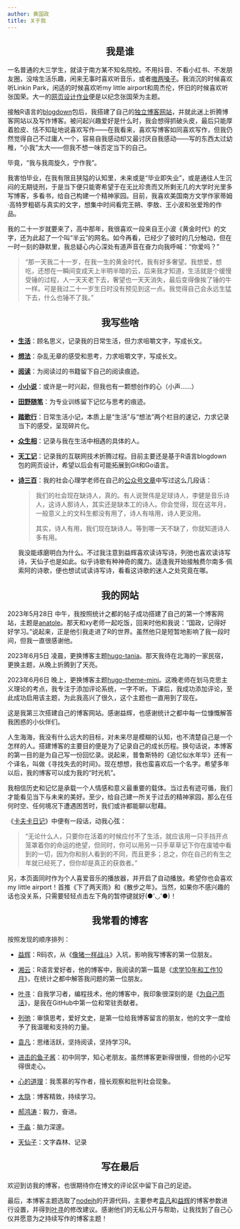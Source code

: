 ```yaml
---
author: 黄国政
title: 关于我
---
```


<style>
h2 {
  text-align: center;
  font-weight: bold;
}
</style>

## 我是谁

一名普通的大三学生，就读于南方某不知名院校。不用抖音、不看小红书、不发朋友圈，没啥生活乐趣，闲来无事时喜欢听音乐，或者[嗷两嗓子](https://guozheng.rbind.io/music/)。我消沉的时候喜欢听Linkin Park，闲适的时候喜欢听my little airport和周杰伦，怀旧的时候喜欢听张国荣。大一的[网页设计作业](https://Leslie-Cheung.netlify.app)便是以纪念张国荣为主题。

接触R语言的[blogdown](https://github.com/rstudio/blogdown)包后，我搭建了自己的[独立博客网站](https://guozheng.rbind.io)，并就此迷上折腾博客网站以及写作博客。被问起兴趣爱好是什么时，我会想得抓破头皮，最后只能厚着脸皮、恬不知耻地说喜欢写作——在我看来，喜欢写博客如同喜欢写作，但我仍然觉得自己不过庸人一个，容易自我感动却又最讨厌自我感动——写的东西太过幼稚，“小我”太大——但我不想一味否定当下的自己。

毕竟，“我与我周旋久，宁作我”。

我害怕毕业，在我有限且狭隘的认知里，未来或是“毕业即失业”，或是通往人生沉闷的无期徒刑，于是当下便只能寄希望于在无比珍贵而又所剩无几的大学时光里多写博客，多看书，给自己构建一个精神家园。目前，我喜欢美国南方文学作家蒂姆·高特罗粗砺与真实的文字，想集中时间看完王朔、李敖、王小波和张爱玲的作品。

我的二十一岁就要来了，高中那年，我很喜欢一段来自王小波《黄金时代》的文字，还为此起了一个叫“半云”的网名。如今再看，已经少了彼时的几分触动，但在一时一刻的静默里，我总疑心内心深处有道声音在奋力向我呼喊：“你爱吗？”

> “那一天我二十一岁，在我一生的黄金时代，我有好多奢望。我想爱，想吃，还想在一瞬间变成天上半明半暗的云，后来我才知道，生活就是个缓慢受锤的过程，人一天天老下去，奢望也一天天消失，最后变得像挨了锤的牛一样。可是我过二十一岁生日时没有预见到这一点。我觉得自己会永远生猛下去，什么也锤不了我。”

## 我写些啥

- [**生活**](https://guozheng.rbind.io/tags/生活/)：顾名思义，记录我的日常生活，但力求咀嚼文字，写成长文。

- [**想法**](https://guozheng.rbind.io/tags/想法/)：杂乱无章的感受和思考，力求咀嚼文字，写成长文。

- [**阅读**](https://guozheng.rbind.io/tags/阅读/)：为阅读过的书籍留下自己的阅读痕迹。

- [**小小说**](https://guozheng.rbind.io/tags/小小说/)：或许是一时兴起，但我也有一颗想创作的心（小声……）

- [**田野随笔**](https://guozheng.rbind.io/tags/田野随笔/)：为专业训练留下记忆与思考的痕迹。

- [**踏歌行**](https://guozheng.rbind.io/tags/踏歌行/)：日常生活小记，本质上是“生活”与“想法”两个栏目的速记，力求记录当下的感受，呈现碎片化。

- [**众生相**](https://guozheng.rbind.io/tags/众生相/)：记录与我在生活中相遇的具体的人。

- [**天工记**](https://guozheng.rbind.io/tags/天工记/)：记录我的互联网技术折腾过程。目前主要还是基于R语言blogdown包的网页设计，希望以后会有可能拓展到Git和Go语言。

- [**诗三百**](https://guozheng.rbind.io/tags/诗三百/)：我的社会心理学老师在自己的[公众号文章](https://mp.weixin.qq.com/s/SQGL2dlrWcHUPFzVRy-U0g)中写过这么几段话：

  > 我们的社会现在缺诗人，真的。有人说贺伟是足球诗人，李健是音乐诗人，这诗人那诗人，其实还是缺本工的诗人。你会觉得，现在这年月，一般意义上的文科生都没有用了，诗人有啥用，诗人更没用。
  >
  >   其实，诗人有用，我们现在缺诗人。等到哪一天不缺了，你就知道诗人多有用。

  我没能琢磨明白为什么。不过我注意到益辉喜欢读诗写诗，列弛也喜欢读诗写诗，天仙子也是如此。似乎诗歌有种神奇的魔力。适逢我开始接触费尔南多·佩索阿的诗歌，便也想试试读诗写诗，看看这诗歌的迷人之处究竟在哪。

## 我的网站

2023年5月28日 中午，我按照统计之都的帖子成功搭建了自己的第一个博客网站，主题是[anatole](https://github.com/lxndrblz/anatole)。那天和xy老师一起吃饭，回来时他和我说：“国政，记得好好学习。”说起来，正是他引我走进了R的世界。虽然他只是短暂地影响了我一段时间，但我一直很感谢他。

2023年6月5日 凌晨，更换博客主题[hugo-tania](https://github.com/WingLim/hugo-tania?tab=readme-ov-file)。那天我待在北海的一家民宿，更换主题，从晚上折腾到了天亮。

2023年6月6日 晚上，更换博客主题[hugo-theme-mini](https://github.com/nodejh/hugo-theme-mini)。这晚老师在划马克思主义理论的考点，我专注于添加评论系统，一字不听。下课后，我成功添加评论，至此成功启用该主题，为此我高兴了很久，这个主题也一直用到了现在。

这是我第三次搭建自己的博客网站。感谢益辉，也感谢统计之都中每一位慷慨解答我困惑的小伙伴们。

人生海海，我没有什么远大的目标，对未来尽是模糊的认知，也不清楚自己是一个怎样的人。搭建博客的主要目的便是为了记录自己的成长历程。换句话说，本博客的第一目的是为自己写一份回忆录。说起来，普鲁斯特的《追忆似水年华》还有一个译名，叫做《寻找失去的时间》。现在想想，我也蛮喜欢后一个名字。希望多年以后，我的博客可以成为我的“时光机”。

我相信历史和记忆是承载一个人情感和意义最重要的载体。当过去有迹可循，我们才能看见当下与未来的美好。至少，给自己建一所关于过去的精神家园，那么在任何时空、任何境况下遭遇困苦时，我们或许都能聊以慰藉。

《[卡夫卡日记](https://book.douban.com/subject/34918126/)》中便有一段话，动我心弦：

> “无论什么人，只要你在活着的时候应付不了生活，就应该用一只手挡开点笼罩着你的命运的绝望，但同时，你可以用另一只手草草记下你在废墟中看到的一切，因为你和别人看到的不同，而且更多；总之，你在自己的有生之年就已经死了，但你却是真正的获救者。”

另，本页面同时作为个人喜爱音乐的播放器，并开启了自动播放。希望你也会喜欢my little airport！首推《下了两天雨》和《散步之年》。当然，如果你不感兴趣的话也没关系，只需要轻轻点击左下角的暂停键就好(●'◡'●)！

## 我常看的博客

按照发现的顺序排列：

* [益辉](https://yihui.org)：R码农，从《[像猪一样战斗](https://yihui.org/cn/2010/12/fighting-like-a-pig/)》入坑，影响我写博客的第一位朋友。

* [湘云](https://xiangyun.rbind.io)：R语言爱好者，他的博客中，我阅读的第一篇是《[求学10年和工作10月](https://xiangyun.rbind.io/2020/08/ten-years-ten-months/)》，在统计之都中解答我问题的第一位朋友。

* [叶寻](https://cyrusyip.org)：自我学习者，编程技术，他的博客中，我印象很深刻的是《[为自己而活](https://cyrusyip.org/zh-cn/post/2021/02/18/live-for-myself/)》，是我在GitHub中第一位和常驻贡献者。

* [列弛](https://www.liechi.org)：审慎思考，爱好文史，是第一位给我博客留言的朋友，他的文字一度给予了我温暖和支持的力量。

* [袁凡](https://yuanfan.rbind.io)：思绪活跃，坚持阅读，坚持学习R。

* [进击的鱼子酱](https://dylanyu233.rbind.io)：初中同学，知心老朋友。虽然博客更新得很慢，但他的小记写得很走心。

* [心的道理](https://stephenleng.com/)：我羡慕的写作者，擅长观察和批判社会现象。

* [太隐](https://wangyurui.com/)：博客精致，持续学习。

* [郝鸿涛](https://hongtaoh.com/)：毅力，奋进。

* [于淼](https://yufree.cn/)：脑力深邃。

* [天仙子](https://tianxianzi.me/)：文字森林、记录

<!--
## 我记住的人

### 一生

* 我的奶奶

* 我的父母

### 初中时期

* 志肥。

* 永胜。

### 高中时期

* 雷叔

* 欢姐

### 大学时期

* 兵哥。《[把种子埋进心里](https://guozheng.rbind.io/posts/2023/06/seed-in-heart/)》、《[端午安康](https://guozheng.rbind.io/posts/2023/06/zongzi/)》、《[转载 | <在小谷围想象世界>](https://guozheng.rbind.io/posts/2023/08/image-world-in-xiaoguwei/)》《[不羡慕](https://guozheng.rbind.io/posts/2023/09/no-envy/)》、《[九月下半旬](https://guozheng.rbind.io/posts/2023/10/late-september-summary/)》

* 饭团。《[命运的缠绕](http://localhost:4321/posts/2023/11/the-twist-of-fate/)》、《[别话](http://localhost:4321/posts/2024/02/biehua/)》、「黑石屿记忆系列」
-->

## 写在最后

欢迎到访我的博客，也很期待你在博文的评论区中留下自己的足迹。

最后，本博客主题选取了[nodejh](https://github.com/nodejh/hugo-theme-mini)的开源代码，主要参考[袁凡](https://yuanfan.rbind.io)和[益辉](https://yihui.org)的博客参数进行设置，并得到[叶寻](https://cyrusyip.org)的修改建议。感谢他们的无私公开与帮助，让我找到了自己心仪并愿意为之持续写作的博客主题！